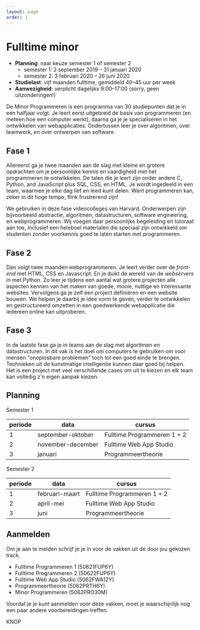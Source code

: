 ```yaml
---
layout: page
order: 1
---
```


# Fulltime minor

- **Planning**: naar keuze semester 1 of semester 2
    - semester 1: 2 september 2019 – 31 januari 2020
    - semester 2: 3 februari 2020 – 26 juni 2020
- **Studielast**: vijf maanden fulltime, gemiddeld 40–45 uur per week
- **Aanwezigheid**: verplicht dagelijks 9:00–17:00 (sorry, geen uitzonderingen!)

De Minor Programmeren is een programma van 30 studiepunten dat je in een halfjaar volgt. Je leert eerst uitgebreid de basis van programmeren (en meteen hoe een computer werkt), daarna ga je je specialiseren in het ontwikkelen van webapplicaties. Ondertussen leer je over algoritmen, over teamwork, en over ontwerpen van software.

## Fase 1

Allereerst ga je twee maanden aan de slag met kleine en grotere opdrachten om je persoonlijke kennis en vaardigheid met het programmeren te ontwikkelen. De talen die je leert zijn onder andere C, Python, and JavaScript plus SQL, CSS, en HTML. Je wordt ingedeeld in een team, waarmee je elke dag lief en leed kunt delen. Want programmeren kan, zeker in dit hoge tempo, flink frustrerend zijn!

We gebruiken in deze fase videocolleges van Harvard. Onderwerpen zijn bijvoorbeeld abstractie, algoritmen, datastructuren, software engineering, en webprogrammeren. Wij voegen daar persoonlijke begeleiding en tutoraat aan toe, inclusief een heleboel materialen die speciaal zijn ontwikkeld om studenten zonder voorkennis goed te laten starten met programmeren.

## Fase 2

Dan volgt twee maanden webprogrammeren. Je leert verder over de *front-end* met HTML, CSS en Javascript. En je duikt de wereld van de *webservers* in met Python. Zo leer je tijdens een aantal wat grotere projecten alle aspecten kennen van het maken van goede, mooie, nuttige en interessante websites. Vervolgens ga je zelf een project definiëren en een website bouwen. We helpen je daarbij je idee vorm te geven, verder te ontwikkelen en gestructureerd omzetten in een goedwerkende webapplicatie die iedereen online kan uitproberen.

## Fase 3

In de laatste fase ga je in teams aan de slag met algoritmen en datastructuren. In dit vak is het doel om computers te gebruiken om voor mensen "onoplosbare problemen" toch tot een goed einde te brengen. Technieken uit de kunstmatige intelligentie kunnen daar goed bij helpen. Het is een project met veel verschillende cases om uit te kiezen en elk team kan volledig z'n eigen aanpak kiezen.


## Planning

Semester 1

| periode | data              | cursus                      |  
| ------- | ----------------- | --------------------------- |  
| 1       | september-oktober | Fulltime Programmeren 1 + 2 |  
| 2       | november-december | Fulltime Web App Studio     |  
| 3       | januari           | Programmeertheorie           |  

Semester 2

| periode | data           | cursus                      |  
| ------- | -------------- | --------------------------- |  
| 1       | februari-maart | Fulltime Programmeren 1 + 2 |  
| 2       | april-mei      | Fulltime Web App Studio     |  
| 3       | juni           | Programmeertheorie           |  


## Aanmelden

Om je aan te melden schrijf je je in voor de vakken uit de door jou gekozen track.

- Fulltime Programmeren 1 (50621FUP6Y)
- Fulltime Programmeren 2 (50622FUP6Y)
- Fulltime Web App Studio (5062FWA12Y)
- Programmeertheorie (5062PRTH6Y)
- Minor Programmeren (5062PRO30M)

Voordat je je kunt aanmelden voor deze vakken, moet je waarschijnlijk nog een paar andere voorbereidingen treffen.

KNOP
